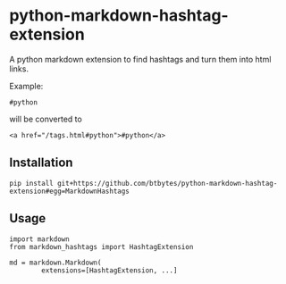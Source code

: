 # python-markdown-hashtag-extension

A python markdown extension to find hashtags and turn them into html links.

Example:

    #python

will be converted to

    <a href="/tags.html#python">#python</a>

## Installation

    pip install git+https://github.com/btbytes/python-markdown-hashtag-extension#egg=MarkdownHashtags

## Usage

    import markdown
    from markdown_hashtags import HashtagExtension

    md = markdown.Markdown(
            extensions=[HashtagExtension, ...]
